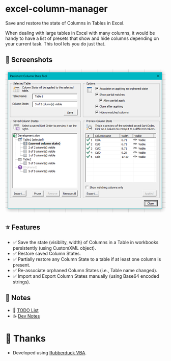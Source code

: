 # excel-column-manager
Save and restore the state of Columns in Tables in Excel.

When dealing with large tables in Excel with many columns, it would be handy to have a list of presets that show and hide columns depending on your current task. This tool lets you do just that.

## 📸 Screenshots
![Screenshot of tool in action](images/Screenshot01.png)

## ⭐ Features
- ✅ Save the state (visiblity, width) of Columns in a Table in workbooks persistently (using CustomXML object).
- ✅ Restore saved Column States.
- ✅ Partially restore any Column State to a table if at least one column is present.
- ✅ Re-associate orphaned Column States (i.e., Table name changed).
- ✅ Import and Export Column States manually (using Base64 encoded strings).

## 📝 Notes
- 🚧 [TODO List](Notes/TODO.md)
- ☕ [Dev Notes](Notes/DevNotes.md)

# 🙏 Thanks
- Developed using [Rubberduck VBA](https://github.com/rubberduck-vba/Rubberduck).